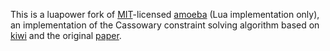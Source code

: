 This is a luapower fork of [MIT](https://www.lua.org/license.html)-licensed [amoeba](https://github.com/starwing/amoeba) (Lua implementation only), an implementation of the Cassowary constraint solving algorithm based on [kiwi](https://github.com/nucleic/kiwi) and the original [paper](http://constraints.cs.washington.edu/solvers/uist97.html).
